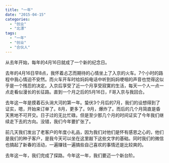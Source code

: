 ```yaml
---
title: "一年"
date: "2015-04-15"
categories: 
  - "创业"
  - "北漂"
tags: 
  - "一年"
  - "创业"
  - "合伙人"
---
```


从去年开始，每年的4月16日就成了一个新的纪念日。

去年的4月16日早8点，我怀着忐忑而期待的心情坐上了入京的火车。7个小时的路程中我心情迫不安然。而火车开车时给妈妈电话中听到妈妈哽咽的声音也觉得这似乎是一个残忍的决定。入京后享受了近一个月享受寂寞的生活，每天一个人一点一点走看似漫长的长征路。直到一个月之后的5月16日，F哥入京与我回合。

去年这一年是摸着石头淌大河的第一年。蛰伏3个月后的7月，我们的设想得到了证实，嗯，开始来订单了。8月，更多了。9月，爆炸了。而后的几个月简直是昏天黑地不可开交。日子过的无比忙碌。但是至少那几个月的时间证实了今年我们继续走下去的方向。没错，我们今年要扩张了。

前几天我们发出了老客户的年度小礼品，因为我们对他们是怀有感恩之心的，他们是我们的种子客户，是我今天可以坐在这里敲下这些文字的基础。同时我们的微信也搞起了新春的活动，一遍赚钱一遍搞些自己喜欢的事情还是比较爽的。

去年这一年，我们完成了探路。今年这一年，我们要迈一个新台阶。
